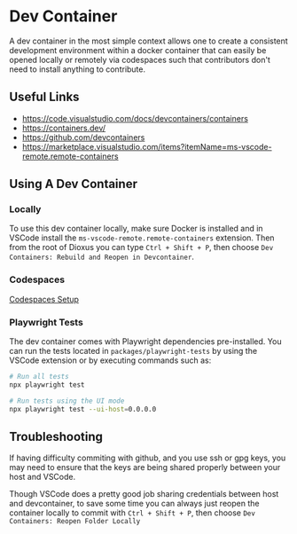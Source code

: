 # Dev Container

A dev container in the most simple context allows one to create a consistent development environment within a docker container that can easily be opened locally or remotely via codespaces such that contributors don't need to install anything to contribute.

## Useful Links

- <https://code.visualstudio.com/docs/devcontainers/containers>
- <https://containers.dev/>
- <https://github.com/devcontainers>
- <https://marketplace.visualstudio.com/items?itemName=ms-vscode-remote.remote-containers>

## Using A Dev Container

### Locally

To use this dev container locally, make sure Docker is installed and in VSCode install the `ms-vscode-remote.remote-containers` extension. Then from the root of Dioxus you can type `Ctrl + Shift + P`, then choose `Dev Containers: Rebuild and Reopen in Devcontainer`.

### Codespaces

[Codespaces Setup](https://docs.github.com/en/codespaces/developing-in-codespaces/creating-a-codespace-for-a-repository#creating-a-codespace-for-a-repository)

### Playwright Tests
The dev container comes with Playwright dependencies pre-installed.
You can run the tests located in `packages/playwright-tests` by using the VSCode extension or by executing commands such as:

```bash
# Run all tests
npx playwright test

# Run tests using the UI mode
npx playwright test --ui-host=0.0.0.0
```

## Troubleshooting

If having difficulty commiting with github, and you use ssh or gpg keys, you may need to ensure that the keys are being shared properly between your host and VSCode.

Though VSCode does a pretty good job sharing credentials between host and devcontainer, to save some time you can always just reopen the container locally to commit with `Ctrl + Shift + P`, then choose `Dev Containers: Reopen Folder Locally`
